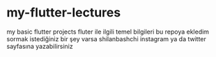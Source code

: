 # my-flutter-lectures
my basic flutter projects
fluter ile ilgili temel bilgileri bu repoya ekledim sormak istediğiniz bir şey varsa shilanbashchi instagram ya da  twitter sayfasına yazabilirsiniz 

